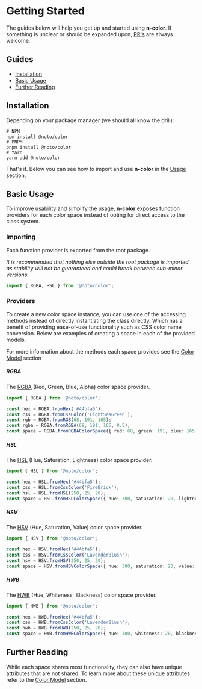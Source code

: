 # Getting Started

The guides below will help you get up and started using **n-color**. If something is unclear or should be expanded upon, [PR's](https://github.com/SkinnyPeteTheGiraffe/@noto/color/pulls) are always welcome.

## Guides
* [Installation](#installation)
* [Basic Usage](#usage)
* [Further Reading](#further-reading)


## Installation
Depending on your package manager (we should all know the drill):
```shell
# NPM
npm install @noto/color
# PNPM
pnpm install @noto/color
# Yarn
yarn add @noto/color
```

That's it. Below you can see how to import and use **n-color** in the [Usage](#usage) section.

## Basic Usage
To improve usability and simplify the usage, **n-color** exposes function providers for each color space instead
of opting for direct access to the class system.

### Importing
Each function provider is exported from the root package.

_It is recommended that nothing else outside the root package is imported as stability will not be guaranteed and
could break between sub-minor versions._
```ts
import { RGBA, HSL } from '@noto/color';
```

### Providers
To create a new color space instance, you can use one of the accessing methods instead of directly instantiating the 
class directly. Which has a benefit of providing ease-of-use functionality such as CSS color name conversion. Below are
examples of creating a space in each of the provided models.

For more information about the methods each space provides see the [Color Model](/models.md#base-color-space) section

##### RGBA
The [RGBA](https://en.wikipedia.org/wiki/RGB_color_spaces) (Red, Green, Blue, Alpha) color space provider.
```ts
import { RGBA } from '@noto/color';

const hex = RGBA.fromHex('#44bfa5');
const css = RGBA.fromCssColor('LightSeaGreen');
const rgb = RGBA.fromRGB(68, 191, 165);
const rgba = RGBA.fromRGBA(68, 191, 165, 0.5);
const space = RGBA.fromRGBAColorSpace({ red: 68, green: 191, blue: 165, alpha: 0.5});
```

##### HSL
The [HSL](https://en.wikipedia.org/wiki/HSL_and_HSV) (Hue, Saturation, Lightness) color space provider.
```ts
import { HSL } from '@noto/color';

const hex = HSL.fromHex('#44bfa5');
const css = HSL.fromCssColor('FireBrick');
const hsl = HSL.fromHSL(250, 25, 20);
const space = HSL.fromHSLColorSpace({ hue: 300, saturation: 20, lightness: 10 });
```

##### HSV
The [HSV](https://en.wikipedia.org/wiki/HSL_and_HSV) (Hue, Saturation, Value) color space provider.
```ts
import { HSV } from '@noto/color';

const hex = HSV.fromHex('#44bfa5');
const css = HSV.fromCssColor('LavenderBlush');
const hsv = HSV.fromHSV(250, 25, 20);
const space = HSV.fromHSVColorSpace({ hue: 300, saturation: 20, value: 10 });
```

##### HWB
The [HWB](https://en.wikipedia.org/wiki/HWB_color_model) (Hue, Whiteness, Blackness) color space provider.
```ts
import { HWB } from '@noto/color';

const hex = HWB.fromHex('#44bfa5');
const css = HWB.fromCssColor('LavenderBlush');
const hwb = HWB.fromHWB(250, 25, 20);
const space = HWB.fromHWBColorSpace({ hue: 300, whiteness: 20, blackness: 10 });
```

## Further Reading
While each space shares most functionality, they can also have unique attributes that are not shared. To learn more about
these unique attributes refer to the [Color Model](/models.md) section.
